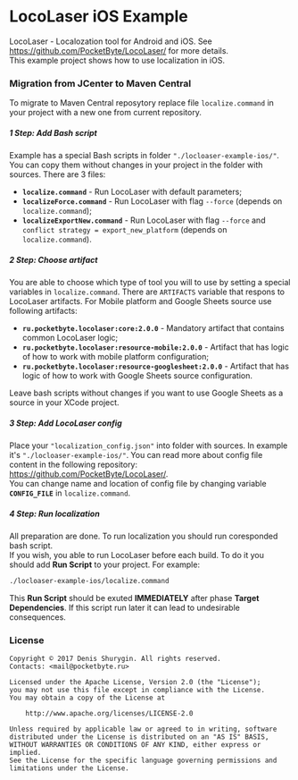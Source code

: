 # LocoLaser iOS Example
LocoLaser - Localozation tool for Android and iOS. See https://github.com/PocketByte/LocoLaser/ for more details.
<br>This example project shows how to use localization in iOS.

### Migration from JCenter to Maven Central
To migrate to Maven Central reposytory replace file `localize.command` in your project with a new one from current repository.

##### 1 Step: Add Bash script
Example has a special Bash scripts in folder `"./locloaser-example-ios/"`. You can copy them without changes in your project in the folder with sources. There are 3 files:
- **`localize.command`** - Run LocoLaser with default parameters;
- **`localizeForce.command`** - Run LocoLaser with flag `--force` (depends on `localize.command`);
- **`localizeExportNew.command`** - Run LocoLaser with flag `--force` and `conflict strategy = export_new_platform` (depends on `localize.command`).

##### 2 Step: Choose artifact
You are able to choose which type of tool you will to use by setting a special variables in `localize.command`. There are `ARTIFACTS` variable that respons to LocoLaser artifacts. For Mobile platform and Google Sheets source use following artifacts:
- **`ru.pocketbyte.locolaser:core:2.0.0`** - Mandatory artifact that contains common LocoLaser logic;
- **`ru.pocketbyte.locolaser:resource-mobile:2.0.0`** - Artifact that has logic of how to work with mobile platform configuration;
- **`ru.pocketbyte.locolaser:resource-googlesheet:2.0.0`** - Artifact that has logic of how to work with Google Sheets source configuration.

Leave bash scripts without changes if you want to use Google Sheets as a source in your XCode project.

##### 3 Step: Add LocoLaser config
Place your `"localization_config.json"` into folder with sources. In example it's `"./locloaser-example-ios/"`. You can read more about config file content in the following repository: https://github.com/PocketByte/LocoLaser/.
<br>You can change name and location of config file by changing variable **`CONFIG_FILE`** in `localize.command`.

##### 4 Step: Run localization
All preparation are done. To run localization you should run coresponded bash script.
<br> If you wish, you able to run LocoLaser before each build. To do it you should add **Run Script** to your project. For example:
``` Bash
./locloaser-example-ios/localize.command
```
This **Run Script** should be exuted **IMMEDIATELY** after phase **Target Dependencies**. If this script run later it can lead to undesirable consequences.

### License
```
Copyright © 2017 Denis Shurygin. All rights reserved.
Contacts: <mail@pocketbyte.ru>

Licensed under the Apache License, Version 2.0 (the "License");
you may not use this file except in compliance with the License.
You may obtain a copy of the License at

    http://www.apache.org/licenses/LICENSE-2.0

Unless required by applicable law or agreed to in writing, software
distributed under the License is distributed on an "AS IS" BASIS,
WITHOUT WARRANTIES OR CONDITIONS OF ANY KIND, either express or implied.
See the License for the specific language governing permissions and
limitations under the License.
```
